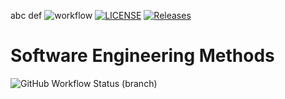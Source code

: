 abc
def
![workflow](https://github.com/GLMMADHURYU/sem/actions/workflows/main.yml/badge.svg)
[![LICENSE](https://img.shields.io/github/license/GLMMADHURYU/sem.svg?style=flat-square)](https://github.com/GLMMADHURYU/sem/blob/master/LICENSE)
[![Releases](https://img.shields.io/github/release/GLMMADHURYU/sem/all.svg?style=flat-square)](https://github.com/GLMMADHURYU/sem/releases)
# Software Engineering Methods
![GitHub Workflow Status (branch)](https://img.shields.io/github/workflow/status/GLMMADHURYU/sem/main.yml/<branch>?style=flat-square)